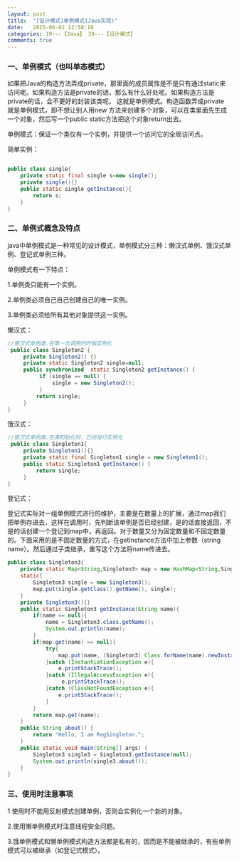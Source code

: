 ```yaml
---
layout: post
title:  "[设计模式]单例模式(Java实现)"
date:   2015-06-02 12:58:10
categories: 19---【Java】 39---【设计模式】
comments: true
---
```


### 一、单例模式（也叫单态模式）
如果把Java的构造方法弄成private，那里面的成员属性是不是只有通过static来访问呢。如果构造方法是private的话，那么有什么好处呢。如果构造方法是private的话，会不更好的封装该类呢。
这就是单例模式。构造函数弄成private 就是单例模式，即不想让别人用new 方法来创建多个对象，可以在类里面先生成一个对象，然后写一个public static方法把这个对象return出去。

单例模式：保证一个类仅有一个实例，并提供一个访问它的全局访问点。

简单实例：
```java

public class single{   
    private static final single s=new single();   
    private single(){}   
    public static single getInstance(){   
        return s;   
    }   
}   

```

### 二、单例式概念及特点
java中单例模式是一种常见的设计模式，单例模式分三种：懒汉式单例、饿汉式单例、登记式单例三种。

单例模式有一下特点：

1.单例类只能有一个实例。

2.单例类必须自己自己创建自己的唯一实例。

3.单例类必须给所有其他对象提供这一实例。

懒汉式：
```java
//懒汉式单例类.在第一次调用的时候实例化   
 public class Singleton2 {  
     private Singleton2() {}    
     private static Singleton2 single=null;  
     public synchronized  static Singleton2 getInstance() {  
          if (single == null) {    
              single = new Singleton2();  
          }    
         return single;  
     }  
}  
```
饿汉式：
```java
//饿汉式单例类.在类初始化时，已经自行实例化   
 public class Singleton1{  
     private Singleton1(){}  
     private static final Singleton1 single = new Singleton1();  
     public static Singleton1 getInstance() {  
         return single;  
     }  
}  
```
登记式：

登记式实际对一组单例模式进行的维护，主要是在数量上的扩展，通过map我们把单例存进去，这样在调用时，先判断该单例是否已经创建，是的话直接返回，不是的话创建一个登记到map中，再返回。对于数量又分为固定数量和不固定数量的。下面采用的是不固定数量的方式，在getInstance方法中加上参数（string name）。然后通过子类继承，重写这个方法将name传进去。
```java
public class Singleton3{  
    private static Map<String,Singleton3> map = new HashMap<String,Singleton3>();  
    static{  
        Singleton3 single = new Singleton3();  
        map.put(single.getClass().getName(), single);  
    }  
    private Singleton3(){}  
    public static Singleton3 getInstance(String name){  
        if(name == null){  
            name = Singleton3.class.getName();  
            System.out.println(name);  
        }  
        if(map.get(name) == null){  
            try{  
                map.put(name, (Singleton3) Class.forName(name).newInstance());  
            }catch (InstantiationException e){  
                e.printStackTrace();  
            }catch (IllegalAccessException e){  
                 e.printStackTrace();  
            }catch (ClassNotFoundException e){  
                e.printStackTrace();  
            }  
        }  
        return map.get(name);  
    }  
    public String about() {      
        return "Hello, I am RegSingleton.";      
    }      
    public static void main(String[] args) {  
        Singleton3 single3 = Singleton3.getInstance(null);  
        System.out.println(single3.about());  
    }  
}  
```

### 三、使用时注意事项
1.使用时不能用反射模式创建单例，否则会实例化一个新的对象。

2.使用懒单例模式时注意线程安全问题。

3.饿单例模式和懒单例模式构造方法都是私有的，因而是不能被继承的，有些单例模式可以被继承（如登记式模式）。
